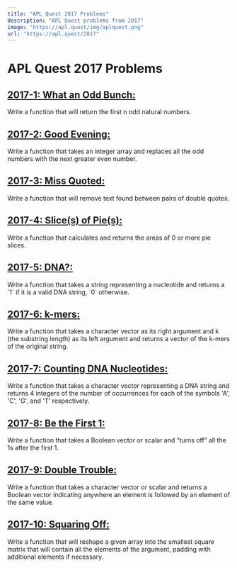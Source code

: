 ```yaml
---
title: "APL Quest 2017 Problems"
description: "APL Quest problems from 2017"
image: "https://apl.quest/img/aplquest.png"
url: "https://apl.quest/2017"
---
```

# APL Quest 2017 Problems
<div class="index">
<p><h2><a href="1">2017-1: What an Odd Bunch:</a></h2> Write a function that will return the first n odd natural numbers.</p>

<p><h2><a href="2">2017-2: Good Evening:</a></h2> Write a function that takes an integer array and replaces all the odd numbers with the next greater even number.</p>

<p><h2><a href="3">2017-3: Miss Quoted:</a></h2> Write a function that will remove text found between pairs of double quotes.</p>

<p><h2><a href="4">2017-4: Slice(s) of Pie(s):</a></h2> Write a function that calculates and returns the areas of 0 or more pie slices.</p>

<p><h2><a href="5">2017-5: DNA?:</a></h2> Write a function that takes a string representing a nucleotide and returns a `1` if it is a valid DNA string, `0` otherwise.</p>

<p><h2><a href="6">2017-6: k-mers:</a></h2> Write a function that takes a character vector as its right argument and k (the substring length) as its left argument and returns a vector of the k-mers of the original string.</p>

<p><h2><a href="7">2017-7: Counting DNA Nucleotides:</a></h2> Write a function that takes a character vector representing a DNA string and returns 4 integers of the number of occurrences for each of the symbols 'A', 'C', 'G', and 'T' respectively.</p>

<p><h2><a href="8">2017-8: Be the First 1:</a></h2> Write a function that takes a Boolean vector or scalar and “turns off” all the 1s after the first 1.</p>

<p><h2><a href="9">2017-9: Double Trouble:</a></h2> Write a function that takes a character vector or scalar and returns a Boolean vector indicating anywhere an element is followed by an element of the same value.</p>

<p><h2><a href="10">2017-10: Squaring Off:</a></h2> Write a function that will reshape a given array into the smallest square matrix that will contain all the elements of the argument, padding with additional elements if necessary.</p>

</div>
